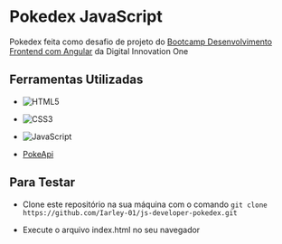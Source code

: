 # Pokedex JavaScript
  Pokedex feita como desafio de projeto do [Bootcamp Desenvolvimento Frontend com Angular](https://www.dio.me/bootcamp/coding-future-banco-pan-desenvolvimento-frontend-com-angular) da Digital Innovation One

## Ferramentas Utilizadas
- ![HTML5](https://img.shields.io/badge/HTML5-FF0404?style=for-the-badge&logo=html5&logoColor=white)

- ![CSS3](https://img.shields.io/badge/CSS3-1572B6?style=for-the-badge&logo=css3&logoColor=white)

- ![JavaScript](https://img.shields.io/badge/JavaScript-F7DF1E?style=for-the-badge&logo=javascript&logoColor=black)

- [PokeApi](https://pokeapi.co/)

## Para Testar
- Clone este repositório na sua máquina com o comando `git clone https://github.com/Iarley-01/js-developer-pokedex.git`

- Execute o arquivo index.html no seu navegador